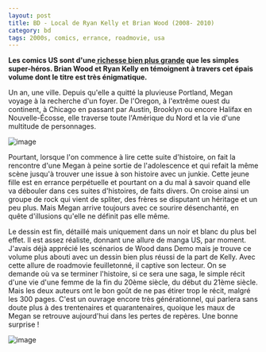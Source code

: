 ```yaml
---
layout: post
title: BD - Local de Ryan Kelly et Brian Wood (2008- 2010)
category: bd
tags: 2000s, comics, errance, roadmovie, usa
---
```

**Les comics US sont d'une<a href="https://cheziceman.wordpress.com/2017/11/14/bd-au-coeur-de-la-tempete-de-will-eisner-1992/"> richesse bien plus grande</a> que les simples super-héros. Brian Wood et Ryan Kelly en témoignent à travers cet épais volume dont le titre est très énigmatique.**

Un an, une ville. Depuis qu'elle a quitté la pluvieuse Portland, Megan voyage à la recherche d'un foyer. De l'Oregon, à l'extrême ouest du continent, à Chicago en passant par Austin, Brooklyn ou encore Halifax en Nouvelle-Écosse, elle traverse toute l'Amérique du Nord et la vie d'une multitude de personnages.

![image](https://filedn.eu/llqi9IBxlYouGRXYG2xlROb/img/2018/localcover.jpg)

Pourtant, lorsque l'on commence à lire cette suite d'histoire, on fait la rencontre d'une Megan à peine sortie de l'adolescence et qui refait la même scène jusqu'à trouver une issue à son histoire avec un junkie. Cette jeune fille est en errance perpétuelle et pourtant on a du mal à savoir quand elle va débouler dans ces suites d'histoires, de faits divers. On croise ainsi un groupe de rock qui vient de spliter, des frères se disputant un héritage et un peu plus. Mais Megan arrive toujours avec ce sourire désenchanté, en quête d'illusions qu'elle ne définit pas elle même.

Le dessin est fin, détaillé mais uniquement dans un noir et blanc du plus bel effet. Il est assez réaliste, donnant une allure de manga US, par moment. J'avais déjà apprécié les scénarios de Wood dans Demo mais je trouve ce volume plus abouti avec un dessin bien plus réussi de la part de Kelly. Avec cette allure de roadmovie feuilletonné, il captive son lecteur. On se demande où va se terminer l'histoire, si ce sera une saga, le simple récit d'une vie d'une femme de la fin du 20ème siècle, du début du 21ème siècle. Mais les deux auteurs ont le bon goût de ne pas étirer trop le récit, malgré les 300 pages. C'est un ouvrage encore très générationnel, qui parlera sans doute plus à des trentenaires et quarantenaires, quoique les maux de Megan se retrouve aujourd'hui dans les pertes de repères. Une bonne surprise !

![image](https://filedn.eu/llqi9IBxlYouGRXYG2xlROb/img/2018/local1.jpg)
